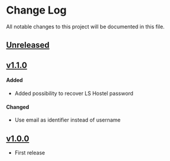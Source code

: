 # Change Log
All notable changes to this project will be documented in this file.

## [Unreleased]

## [v1.1.0]
#### Added
- Added possibility to recover LS Hostel password
#### Changed
- Use email as identifier instead of username


## [v1.0.0]
- First release
 
[Unreleased]: https://github.com/CESNET/lshostel-aai-proxy-idp-template/tree/master
[v1.1.0]: https://github.com/CESNET/lshostel-aai-proxy-idp-template/tree/v1.1.0
[v1.0.0]: https://github.com/CESNET/lshostel-aai-proxy-idp-template/tree/v1.0.0
